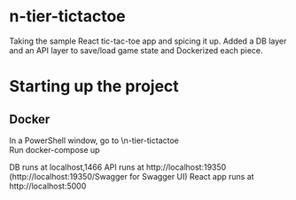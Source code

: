 # n-tier-tictactoe
Taking the sample React tic-tac-toe app and spicing it up. Added a DB layer and an API layer to save/load game state and Dockerized each piece.

# Starting up the project

## Docker
In a PowerShell window, go to \n-tier-tictactoe\
Run docker-compose up

DB runs at localhost,1466
API runs at http://localhost:19350 (http://localhost:19350/Swagger for Swagger UI)
React app runs at http://localhost:5000

